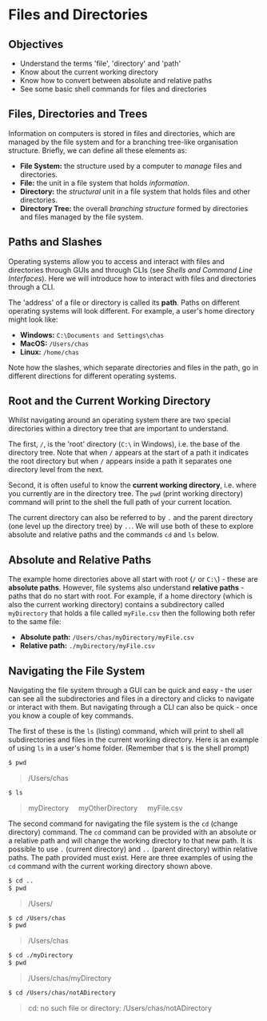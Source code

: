 # Files and Directories

## Objectives

* Understand the terms 'file', 'directory' and 'path'
* Know about the current working directory
* Know how to convert between absolute and relative paths
* See some basic shell commands for files and directories

## Files, Directories and Trees

Information on computers is stored in files and directories, which are managed by the file system and for a branching tree-like organisation structure. Briefly, we can define all these elements as:

* **File System:** the structure used by a computer to *manage* files and directories.
* **File:** the unit in a file system that holds *information*.
* **Directory:** the *structural* unit in a file system that holds files and other directories.
* **Directory Tree:** the overall *branching structure* formed by directories and files managed by the file system.

## Paths and Slashes

Operating systems allow you to access and interact with files and directories through GUIs and through CLIs (see *Shells and Command Line Interfaces*). Here we will introduce how to interact with files and directories through a CLI.

The 'address' of a file or directory is called its **path**. Paths on different operating systems will look different. For example, a user's home directory might look like:

* **Windows:** `C:\Documents and Settings\chas`
* **MacOS:** `/Users/chas`
* **Linux:** `/home/chas`

Note how the slashes, which separate directories and files in the path, go in different directions for different operating systems.

## Root and the Current Working Directory

Whilst navigating around an operating system there are two special directories within a directory tree that are important to understand.

The first, `/`, is the 'root' directory (`C:\` in Windows), i.e. the base of the directory tree. Note that when `/` appears at the start of a path it indicates the root directory but when `/` appears inside a path it separates one directory level from the next.

Second, it is often useful to know the **current working directory**, i.e. where you currently are in the directory tree. The `pwd` (print working directory) command will print to the shell the full path of your current location.

The current directory can also be referred to by `.` and the parent directory (one level up the directory tree) by `..`. We will use both of these to explore absolute and relative paths and the commands `cd` and `ls` below.

## Absolute and Relative Paths

The example home directories above all start with root (`/` or `C:\`) - these are **absolute paths**. However, file systems also understand **relative paths** - paths that do no start with root. For example, if a home directory (which is also the current working directory) contains a subdirectory called `myDirectory` that holds a file called `myFile.csv` then the following both refer to the same file:

* **Absolute path:** `/Users/chas/myDirectory/myFile.csv`
* **Relative path:** `./myDirectory/myFile.csv`

## Navigating the File System

Navigating the file system through a GUI can be quick and easy - the user can see all the subdirectories and files in a directory and clicks to navigate or interact with them. But navigating through a CLI can also be quick - once you know a couple of key commands.

The first of these is the `ls` (listing) command, which will print to shell all subdirectories and files in the current working directory. Here is an example of using `ls` in a user's home folder. (Remember that `$` is the shell prompt)

```sh
$ pwd
```

> /Users/chas

```sh
$ ls
```

>myDirectory &nbsp; &nbsp; myOtherDirectory &nbsp; &nbsp; myFile.csv

The second command for navigating the file system is the `cd` (change directory) command. The `cd` command can be provided with an absolute or a relative path and will change the working directory to that new path. It is possible to use `.` (current directory) and `..` (parent directory) within relative paths. The path provided must exist. Here are three examples of using the `cd` command with the current working directory shown above.

```sh
$ cd ..
$ pwd
```

> /Users/

```sh
$ cd /Users/chas
$ pwd
```

> /Users/chas

```sh
$ cd ./myDirectory
$ pwd
```

> /Users/chas/myDirectory

```sh
$ cd /Users/chas/notADirectory
```

> cd: no such file or directory: /Users/chas/notADirectory
